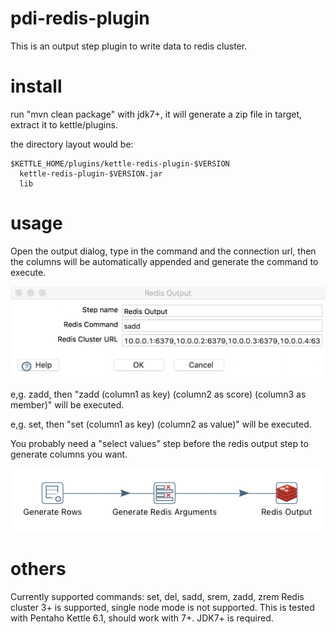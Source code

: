 pdi-redis-plugin
====================

This is an output step plugin to write data to redis cluster.

install
====================

run "mvn clean package" with jdk7+, it will generate a zip file in target, extract it to kettle/plugins.

the directory layout would be:
```
$KETTLE_HOME/plugins/kettle-redis-plugin-$VERSION
  kettle-redis-plugin-$VERSION.jar
  lib
```

usage
====================

Open the output dialog, type in the command and the connection url, then the columns will be automatically appended and generate the command to execute.

![](./docs/config.png)

 e,g. zadd, then "zadd (column1 as key) (column2 as score) (column3 as member)" will be executed.

 e,g. set, then "set (column1 as key) (column2 as value)" will be executed.

You probably need a "select values" step before the redis output step to generate columns you want.

![](./docs/pdi-redis-flow.png)

others
====================
Currently supported commands: set, del, sadd, srem, zadd, zrem
Redis cluster 3+ is supported, single node mode is not supported.
This is tested with Pentaho Kettle 6.1, should work with 7+.
JDK7+ is required.
